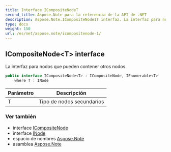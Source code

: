 ```yaml
---
title: Interface ICompositeNodeT
second_title: Aspose.Note para la referencia de la API de .NET
description: Aspose.Note.ICompositeNode1T interfaz. La interfaz para nodos que pueden contener otros nodos.
type: docs
weight: 150
url: /es/net/aspose.note/icompositenode-1/
---
```

## ICompositeNode&lt;T&gt; interface

La interfaz para nodos que pueden contener otros nodos.

```csharp
public interface ICompositeNode<T> : ICompositeNode, IEnumerable<T>
    where T : INode
```

| Parámetro | Descripción |
| --- | --- |
| T | Tipo de nodos secundarios |

### Ver también

* interface [ICompositeNode](../icompositenode/)
* interface [INode](../inode/)
* espacio de nombres [Aspose.Note](../../aspose.note/)
* asamblea [Aspose.Note](../../)


